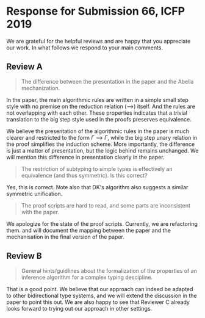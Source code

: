 
Response for Submission 66, ICFP 2019
======

We are grateful for the helpful reviews and are happy
that you appreciate our work. In what follows we
respond to your main comments.

Review A
------
<!--
One minor point of criticism I have is that there appear to be some
unexplained differences between the presentation in the paper and the
Abella mechanization, which made it harder than necessary for me to
relate the two and to follow some of the proof sketches in the
paper. For example, the (binary) multi-step reduction relations on
algorithmic and declarative worklists seem to be represented by unary
predicates (judge and dc respectively) in the Abella script, which
look more like big-step than small-step reduction relations. This
change of representation may even impact the structure of some proofs
(e.g. the induction hypothesis used in the proofs of soundness and
completeness). I know very little about Abella, so this choice of
representation may well be more idiomatic than the one presented in
the paper. Still, I would have liked to see a short discussion of the
pros/cons of the two representations and why different representations
are used in the paper and the proof script. More extensive
documentation of the proof script (e.g. more comments) would also be
helpful in navigating the mechanization.
-->

> The difference between the presentation in the paper and the Abella mechanization.

In the paper, the main algorithmic rules are written in a simple small
step style with no premise on the reduction relation (-->) itself.
And the rules are not overlapping with each other.  These properties
indicates that a trivial translation to the big step style used in the
proofs preserves equivalence.

We believe the presentation of the algorithmic rules in the paper is
much clearer and restricted to the form $\Gamma$ --> $\Gamma$, while
the big step unary relation in the proof simplifies the induction
scheme.  More importantly, the difference is just a matter of
presentation, but the logic behind remains unchanged.
We will mention this difference in presentation clearly in the paper.

> The restriction of subtyping to simple  types is effectively an
> equivalence (and thus symmetric).  Is this correct?

Yes, this is correct. Note also that DK's algorithm also suggests a
similar symmetric unification.

> The proof scripts are hard to read, and some parts are inconsistent with the paper.

We apologize for the state of the proof scripts. Currently, we are refactoring them.
and will document the mapping between the paper and the mechanisation
in the final version of the paper.


Review B
------
<!--
On the negative part, I am not sure that one can, from the paper, infer general hints/guidelines about the formalization of the correctness/completeness/... of an inference algorithm for a complex typing discipline. This is mainly due to the fact that the authors concentrate their attention to one single inference algorithm.
-->
<!--
Tom:
- Apparently Reviewer C believes they will be able to try out our approach on new problems.
- I also think there is an obvious generalization to other bidirectional type systems.
- We can say that we will extend the discussion to point this out.
-->

> General hints/guidlines about the formalization of the properties of
> an inference algorithm for a complex typing descipline.

That is a good point. We believe that our approach can indeed be
adapted to other bidirectional type systems, and we will extend the
discussion in the paper to point this out.  We are also happy to see
that Reviewer C already looks forward to trying out our approach in
other settings.
